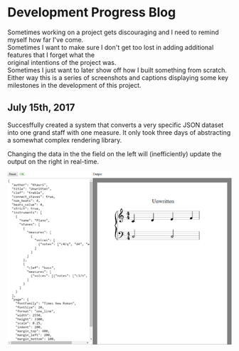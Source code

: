 # Development Progress Blog

Sometimes working on a project gets discouraging and I need to remind myself how far I've come.  
Sometimes I want to make sure I don't get too lost in adding additional features that I forget what the  
original intentions of the project was.  
Sometimes I just want to later show off how I built something from scratch.
Either way this is a series of screenshots and captions displaying some key milestones in the development of this project.

## July 15th, 2017
Succesffully created a system that converts a very specific JSON dataset into one grand staff with one measure. It only took three days of abstracting a somewhat complex rendering library. 

Changing the data in the the field on the left will (inefficiently) update the output on the right in real-time. 

![we in there](./1.png?raw=true)
